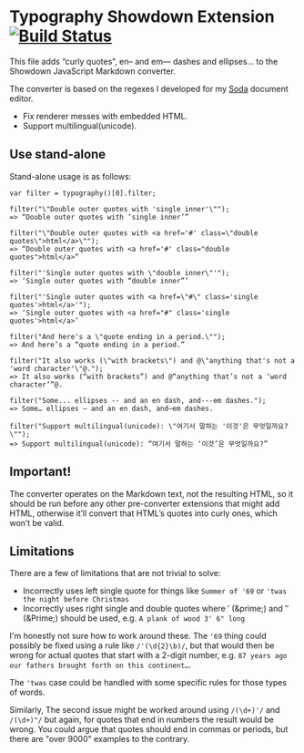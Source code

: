 # Typography Showdown Extension [![Build Status](https://secure.travis-ci.org/caerphoto/showdown_typography.png?branch=master)](https://travis-ci.org/caerphoto/showdown_typography)

This file adds “curly quotes”, en– and em— dashes and ellipses… to the Showdown
JavaScript Markdown converter.

The converter is based on the regexes I developed for my [Soda](http://soda.heroku.com/) document editor.

- Fix renderer messes with embedded HTML.
- Support multilingual(unicode).

## Use stand-alone

Stand-alone usage is as follows:

    var filter = typography()[0].filter;
    
    filter("\"Double outer quotes with 'single inner'\"");
    => “Double outer quotes with ‘single inner’”
    
    filter("\"Double outer quotes with <a href='#' class=\"double quotes\">html</a>\"");
    => “Double outer quotes with <a href='#' class="double quotes">html</a>”
    
    filter("'Single outer quotes with \"double inner\"'");
    => ‘Single outer quotes with “double inner”’
    
    filter("'Single outer quotes with <a href=\"#\" class='single quotes'>html</a>'");
    => ‘Single outer quotes with <a href="#" class='single quotes'>html</a>’
    
    filter("And here's a \"quote ending in a period.\"");
    => And here’s a “quote ending in a period.”
    
    filter("It also works (\"with brackets\") and @\"anything that's not a 'word character'\"@.");
    => It also works (“with brackets”) and @“anything that’s not a ‘word character’”@.
    
    filter("Some... ellipses -- and an en dash, and---em dashes.");
    => Some… ellipses – and an en dash, and—em dashes.
    
    filter("Support multilingual(unicode): \"여기서 말하는 '이것'은 무엇일까요?\"");
    => Support multilingual(unicode): “여기서 말하는 ‘이것’은 무엇일까요?”

## Important!

The converter operates on the Markdown text, not the resulting HTML, so it
should be run before any other pre-converter extensions that might add HTML,
otherwise it’ll convert that HTML’s quotes into curly ones, which won’t be
valid.

## Limitations

There are a few of limitations that are not trivial to solve:

* Incorrectly uses left single quote for things like `Summer of '69` or `'twas the night before Christmas`
* Incorrectly uses right single and double quotes where &prime; (&amp;prime;) and &Prime; (&amp;Prime;) should be used, e.g. `A plank of wood 3' 6" long`

I'm honestly not sure how to work around these. The `'69` thing could possibly be fixed using a rule like `/'(\d{2}\b)/`, but that would then be wrong for actual quotes that start with a 2-digit number, e.g. `87 years ago our fathers brought forth on this continent…`.

The `'twas` case could be handled with some specific rules for those types of
words.

Similarly, The second issue might be worked around using `/(\d+)'/` and `/(\d+)"/` but again, for quotes that end in numbers the result would be wrong. You could argue that quotes should end in commas or periods, but there are "over 9000" examples to the contrary.

